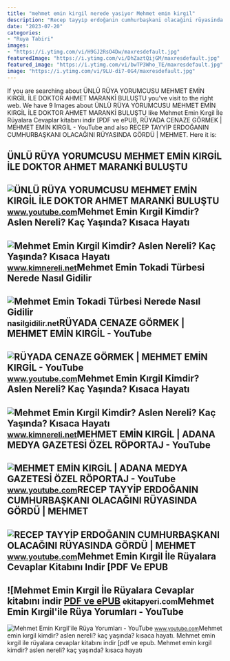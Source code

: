 ```yaml
---
title: "mehmet emin kirgil nerede yasiyor Mehmet emi̇n kirgi̇l"
description: "Recep tayyi̇p erdoğanin cumhurbaşkani olacağini rüyasinda gördü"
date: "2023-07-20"
categories:
- "Ruya Tabiri"
images:
- "https://i.ytimg.com/vi/H9GJ2RsO4Dw/maxresdefault.jpg"
featuredImage: "https://i.ytimg.com/vi/DhZaztQijGM/maxresdefault.jpg"
featured_image: "https://i.ytimg.com/vi/bwTP3Who_TE/maxresdefault.jpg"
image: "https://i.ytimg.com/vi/9LU-di7-0G4/maxresdefault.jpg"
---
```


If you are searching about ÜNLÜ RÜYA YORUMCUSU MEHMET EMİN KIRGİL İLE DOKTOR AHMET MARANKİ BULUŞTU you've visit to the right web. We have 9 Images about ÜNLÜ RÜYA YORUMCUSU MEHMET EMİN KIRGİL İLE DOKTOR AHMET MARANKİ BULUŞTU like Mehmet Emin Kırgil İle Rüyalara Cevaplar kitabını indir \[PDF ve ePUB, RÜYADA CENAZE GÖRMEK | MEHMET EMİN KIRGİL - YouTube and also RECEP TAYYİP ERDOĞANIN CUMHURBAŞKANI OLACAĞINI RÜYASINDA GÖRDÜ | MEHMET. Here it is:

ÜNLÜ RÜYA YORUMCUSU MEHMET EMİN KIRGİL İLE DOKTOR AHMET MARANKİ BULUŞTU
-----------------------------------------------------------------------

 ![ÜNLÜ RÜYA YORUMCUSU MEHMET EMİN KIRGİL İLE DOKTOR AHMET MARANKİ BULUŞTU](https://i.ytimg.com/vi/H9GJ2RsO4Dw/maxresdefault.jpg) <small>www.youtube.com</small>Mehmet Emin Kırgil Kimdir? Aslen Nereli? Kaç Yaşında? Kısaca Hayatı
-------------------------------------------------------------------

 ![Mehmet Emin Kırgil Kimdir? Aslen Nereli? Kaç Yaşında? Kısaca Hayatı](https://www.kimnereli.net/wp-content/uploads/2018/02/Mehmet-Emin-Kirgil3.jpg) <small>www.kimnereli.net</small>Mehmet Emin Tokadi Türbesi Nerede Nasıl Gidilir
-----------------------------------------------

 ![Mehmet Emin Tokadi Türbesi Nerede Nasıl Gidilir](https://nasilgidilir.net/wp-content/uploads/2022/06/Mehmet-Emin-Tokadi-Turbesi-Nerede-Nasil-Gidilir.jpg) <small>nasilgidilir.net</small>RÜYADA CENAZE GÖRMEK | MEHMET EMİN KIRGİL - YouTube
---------------------------------------------------

 ![RÜYADA CENAZE GÖRMEK | MEHMET EMİN KIRGİL - YouTube](https://i.ytimg.com/vi/9LU-di7-0G4/maxresdefault.jpg) <small>www.youtube.com</small>Mehmet Emin Kırgil Kimdir? Aslen Nereli? Kaç Yaşında? Kısaca Hayatı
-------------------------------------------------------------------

 ![Mehmet Emin Kırgil Kimdir? Aslen Nereli? Kaç Yaşında? Kısaca Hayatı](https://www.kimnereli.net/wp-content/uploads/2018/02/Mehmet-Emin-Kirgil.jpg) <small>www.kimnereli.net</small>MEHMET EMİN KIRGİL | ADANA MEDYA GAZETESİ ÖZEL RÖPORTAJ - YouTube
-----------------------------------------------------------------

 ![MEHMET EMİN KIRGİL | ADANA MEDYA GAZETESİ ÖZEL RÖPORTAJ - YouTube](https://i.ytimg.com/vi/DhZaztQijGM/maxresdefault.jpg) <small>www.youtube.com</small>RECEP TAYYİP ERDOĞANIN CUMHURBAŞKANI OLACAĞINI RÜYASINDA GÖRDÜ | MEHMET
-----------------------------------------------------------------------

 ![RECEP TAYYİP ERDOĞANIN CUMHURBAŞKANI OLACAĞINI RÜYASINDA GÖRDÜ | MEHMET](https://i.ytimg.com/vi/bwTP3Who_TE/maxresdefault.jpg) <small>www.youtube.com</small>Mehmet Emin Kırgil İle Rüyalara Cevaplar Kitabını Indir \[PDF Ve EPUB
---------------------------------------------------------------------

 ![Mehmet Emin Kırgil İle Rüyalara Cevaplar kitabını indir [PDF ve ePUB](https://ekitapyeri.com/wp-content/uploads/2020/06/Mehmet-Emin-Kirgil-Ile-Ruyalara-Cevaplar-kitabini-indir-PDF-ve.jpeg) <small>ekitapyeri.com</small>Mehmet Emin Kırgil'ile Rüya Yorumları - YouTube
-----------------------------------------------

 ![Mehmet Emin Kırgil'ile Rüya Yorumları - YouTube](https://yt3.ggpht.com/a/AATXAJwrv65PzQx_5bO53yAGRrRNm5zi2FOMT8Rfog=s900-c-k-c0xffffffff-no-rj-mo) <small>www.youtube.com</small>Mehmet emin kırgil kimdir? aslen nereli? kaç yaşında? kısaca hayatı. Mehmet emin kırgil i̇le rüyalara cevaplar kitabını indir \[pdf ve epub. Mehmet emin kırgil kimdir? aslen nereli? kaç yaşında? kısaca hayatı
